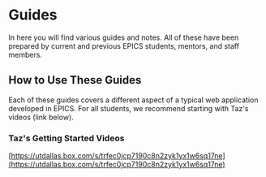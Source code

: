 # Guides

In here you will find various guides and notes. All of these have been prepared by current and previous EPICS students, mentors, and staff members.

## How to Use These Guides

Each of these guides covers a different aspect of a typical web application developed in EPICS. For all students, we recommend starting with Taz's videos (link below).

### Taz's Getting Started Videos

[https://utdallas.box.com/s/trfec0jcp7190c8n2zyk1yx1w6sq17ne](https://utdallas.box.com/s/trfec0jcp7190c8n2zyk1yx1w6sq17ne)

